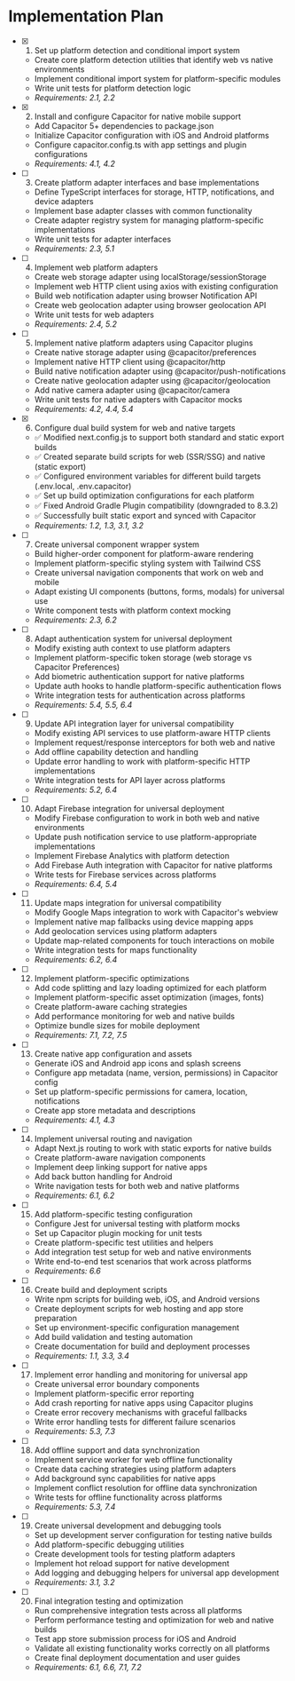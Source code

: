 # Implementation Plan

- [x] 1. Set up platform detection and conditional import system

  - Create core platform detection utilities that identify web vs native environments
  - Implement conditional import system for platform-specific modules
  - Write unit tests for platform detection logic
  - _Requirements: 2.1, 2.2_

- [x] 2. Install and configure Capacitor for native mobile support
  - Add Capacitor 5+ dependencies to package.json
  - Initialize Capacitor configuration with iOS and Android platforms
  - Configure capacitor.config.ts with app settings and plugin configurations
  - _Requirements: 4.1, 4.2_

- [ ] 3. Create platform adapter interfaces and base implementations
  - Define TypeScript interfaces for storage, HTTP, notifications, and device adapters
  - Implement base adapter classes with common functionality
  - Create adapter registry system for managing platform-specific implementations
  - Write unit tests for adapter interfaces
  - _Requirements: 2.3, 5.1_

- [ ] 4. Implement web platform adapters
  - Create web storage adapter using localStorage/sessionStorage
  - Implement web HTTP client using axios with existing configuration
  - Build web notification adapter using browser Notification API
  - Create web geolocation adapter using browser geolocation API
  - Write unit tests for web adapters
  - _Requirements: 2.4, 5.2_

- [ ] 5. Implement native platform adapters using Capacitor plugins
  - Create native storage adapter using @capacitor/preferences
  - Implement native HTTP client using @capacitor/http
  - Build native notification adapter using @capacitor/push-notifications
  - Create native geolocation adapter using @capacitor/geolocation
  - Add native camera adapter using @capacitor/camera
  - Write unit tests for native adapters with Capacitor mocks
  - _Requirements: 4.2, 4.4, 5.4_

- [x] 6. Configure dual build system for web and native targets
  - ✅ Modified next.config.js to support both standard and static export builds
  - ✅ Created separate build scripts for web (SSR/SSG) and native (static export)
  - ✅ Configured environment variables for different build targets (.env.local, .env.capacitor)
  - ✅ Set up build optimization configurations for each platform
  - ✅ Fixed Android Gradle Plugin compatibility (downgraded to 8.3.2)
  - ✅ Successfully built static export and synced with Capacitor
  - _Requirements: 1.2, 1.3, 3.1, 3.2_

- [ ] 7. Create universal component wrapper system
  - Build higher-order component for platform-aware rendering
  - Implement platform-specific styling system with Tailwind CSS
  - Create universal navigation components that work on web and mobile
  - Adapt existing UI components (buttons, forms, modals) for universal use
  - Write component tests with platform context mocking
  - _Requirements: 2.3, 6.2_

- [ ] 8. Adapt authentication system for universal deployment
  - Modify existing auth context to use platform adapters
  - Implement platform-specific token storage (web storage vs Capacitor Preferences)
  - Add biometric authentication support for native platforms
  - Update auth hooks to handle platform-specific authentication flows
  - Write integration tests for authentication across platforms
  - _Requirements: 5.4, 5.5, 6.4_

- [ ] 9. Update API integration layer for universal compatibility
  - Modify existing API services to use platform-aware HTTP clients
  - Implement request/response interceptors for both web and native
  - Add offline capability detection and handling
  - Update error handling to work with platform-specific HTTP implementations
  - Write integration tests for API layer across platforms
  - _Requirements: 5.2, 6.4_

- [ ] 10. Adapt Firebase integration for universal deployment
  - Modify Firebase configuration to work in both web and native environments
  - Update push notification service to use platform-appropriate implementations
  - Implement Firebase Analytics with platform detection
  - Add Firebase Auth integration with Capacitor for native platforms
  - Write tests for Firebase services across platforms
  - _Requirements: 6.4, 5.4_

- [ ] 11. Update maps integration for universal compatibility
  - Modify Google Maps integration to work with Capacitor's webview
  - Implement native map fallbacks using device mapping apps
  - Add geolocation services using platform adapters
  - Update map-related components for touch interactions on mobile
  - Write integration tests for maps functionality
  - _Requirements: 6.2, 6.4_

- [ ] 12. Implement platform-specific optimizations
  - Add code splitting and lazy loading optimized for each platform
  - Implement platform-specific asset optimization (images, fonts)
  - Create platform-aware caching strategies
  - Add performance monitoring for web and native builds
  - Optimize bundle sizes for mobile deployment
  - _Requirements: 7.1, 7.2, 7.5_

- [ ] 13. Create native app configuration and assets
  - Generate iOS and Android app icons and splash screens
  - Configure app metadata (name, version, permissions) in Capacitor config
  - Set up platform-specific permissions for camera, location, notifications
  - Create app store metadata and descriptions
  - _Requirements: 4.1, 4.3_

- [ ] 14. Implement universal routing and navigation
  - Adapt Next.js routing to work with static exports for native builds
  - Create platform-aware navigation components
  - Implement deep linking support for native apps
  - Add back button handling for Android
  - Write navigation tests for both web and native platforms
  - _Requirements: 6.1, 6.2_

- [ ] 15. Add platform-specific testing configuration
  - Configure Jest for universal testing with platform mocks
  - Set up Capacitor plugin mocking for unit tests
  - Create platform-specific test utilities and helpers
  - Add integration test setup for web and native environments
  - Write end-to-end test scenarios that work across platforms
  - _Requirements: 6.6_

- [ ] 16. Create build and deployment scripts
  - Write npm scripts for building web, iOS, and Android versions
  - Create deployment scripts for web hosting and app store preparation
  - Set up environment-specific configuration management
  - Add build validation and testing automation
  - Create documentation for build and deployment processes
  - _Requirements: 1.1, 3.3, 3.4_

- [ ] 17. Implement error handling and monitoring for universal app
  - Create universal error boundary components
  - Implement platform-specific error reporting
  - Add crash reporting for native apps using Capacitor plugins
  - Create error recovery mechanisms with graceful fallbacks
  - Write error handling tests for different failure scenarios
  - _Requirements: 5.3, 7.3_

- [ ] 18. Add offline support and data synchronization
  - Implement service worker for web offline functionality
  - Create data caching strategies using platform adapters
  - Add background sync capabilities for native apps
  - Implement conflict resolution for offline data synchronization
  - Write tests for offline functionality across platforms
  - _Requirements: 5.3, 7.4_

- [ ] 19. Create universal development and debugging tools
  - Set up development server configuration for testing native builds
  - Add platform-specific debugging utilities
  - Create development tools for testing platform adapters
  - Implement hot reload support for native development
  - Add logging and debugging helpers for universal app development
  - _Requirements: 3.1, 3.2_

- [ ] 20. Final integration testing and optimization
  - Run comprehensive integration tests across all platforms
  - Perform performance testing and optimization for web and native builds
  - Test app store submission process for iOS and Android
  - Validate all existing functionality works correctly on all platforms
  - Create final deployment documentation and user guides
  - _Requirements: 6.1, 6.6, 7.1, 7.2_
